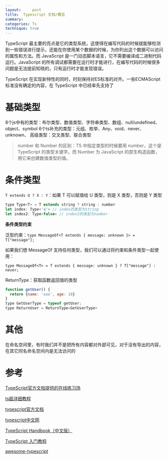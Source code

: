 ```yaml
---
layout:     post
title:  Typescript 文档/概览
summary:
categories: Ts
technique: true
---
```


TypeScript 最主要的亮点是它的类型系统，这使得在编写代码的时候就能够检测到一些错误进行提示，还能在你使用某个数据的时候，为你列出这个数据可以访问的属性和方法。而 JavaScript 是一门动态脚本语言，它不需要编译成二进制代码运行。JavaScript 的所有调试都需要在运行时才能进行，在编写代码的时候很多问题是无法提前知晓的，只有运行时才能发现错误。

TypeScript 在实现新特性的同时，时刻保持对ES标准的对齐。一些ECMAScript标准没有确定的内容，在 TypeScript 中已经率先支持了

# 基础类型

8个js中有的类型：布尔类型、数值类型、字符串类型、数组、null/undefined、object、symbol
6个ts补充的类型：元组、枚举、Any、void、never、unknown、
高级类型：交叉类型、联合类型

> number 和 Number 的区别：TS 中指定类型的时候要用 number，这个是 TypeScript 的类型关键字。而 Number 为 JavaScript 的原生构造函数，用它来创建数值类型的值。


# 条件类型

`T extends U ? X : Y`：如果 T 可以赋值给 U 类型，则是 X 类型，否则是 Y 类型

```javascript
type Type<T> = T extends string ? string : number
let index: Type<'a'> // index的类型为string
let index2: Type<false> // index2的类型为number
```

**条件类型约束**

泛型约束：`type MessageOf<T extends { message: unknown }> = T["message"];`

如果我们想 MessageOf 支持任何类型，我们可以通过将约束和条件类型一起使用：

`type MessageOf<T> = T extends { message: unknown } ? T["message"] : never;`


ReturnType：获取函数返回值的类型

```javascript
function getUser() {
  return {name: 'xxx', age: 10}
}
type GetUserType = typeof getUser;
type ReturnUser = ReturnType<GetUserType>
```

# 其他

在命名空间里，有时我们并不是把所有内容都对外部可见，对于没有导出的内容，在其它同名命名空间内是无法访问的





# 参考

[TypeScript官方文档提供的在线练习场](https://www.typescriptlang.org/play?#code/Q)

[ts超详细教程](https://blog.csdn.net/Aria_Miazzy/article/details/105641241)

[typescript官方文档](https://www.typescriptlang.org/)

[typescript中文网](https://www.tslang.cn/)

[TypeScript Handbook（中文版）](https://zhongsp.gitbooks.io/typescript-handbook/content/doc/handbook/Type%20Inference.html)

[TypeScript 入门教程](https://ts.xcatliu.com/basics/type-inference.html)

[awesome-typescript](https://github.com/semlinker/awesome-typescript)


